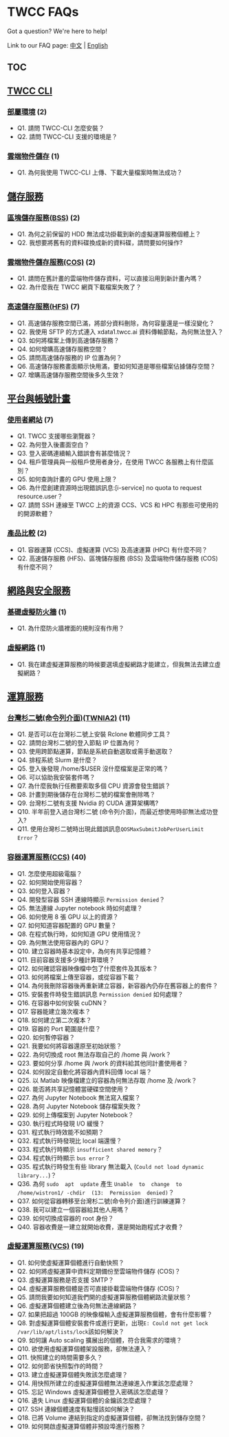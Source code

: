 # TWCC FAQs

Got a question? We're here to help!

Link to our FAQ page: 
[中文](https://man.twcc.ai/@twccdocs/faq-zh) | [English](https://man.twcc.ai/@twccdocs/faq-en)

## TOC

## [TWCC CLI](TWCC%20CLI)
### [部屬環境](TWCC%20CLI/部屬環境.md) (2) 
- Q1. 請問 TWCC-CLI 怎麼安裝？
- Q2. 請問 TWCC-CLI 支援的環境是？
### [雲端物件儲存](TWCC%20CLI/雲端物件儲存.md) (1) 
- Q1. 為何我使用 TWCC-CLI 上傳、下載大量檔案時無法成功？
## [儲存服務](儲存服務)
### [區塊儲存服務(BSS)](儲存服務/區塊儲存服務(BSS).md) (2) 
- Q1. 為何之前保留的 HDD 無法成功掛載到新的虛擬運算服務個體上？
- Q2. 我想要將舊有的資料碟換成新的資料碟，請問要如何操作?
### [雲端物件儲存服務(COS)](儲存服務/雲端物件儲存服務(COS).md) (2) 
- Q1. 請問在舊計畫的雲端物件儲存資料，可以直接沿用到新計畫內嗎？
- Q2. 為什麼我在 TWCC 網頁下載檔案失敗了？
### [高速儲存服務(HFS)](儲存服務/高速儲存服務(HFS).md) (7) 
- Q1. 高速儲存服務空間已滿，將部分資料刪除，為何容量還是一樣沒變化？
- Q2. 我使用 SFTP 的方式連入 xdata1.twcc.ai 資料傳輸節點，為何無法登入？
- Q3. 如何將檔案上傳到高速儲存服務？
- Q4. 如何增購高速儲存服務空間？
- Q5. 請問高速儲存服務的 IP 位置為何？
- Q6. 高速儲存服務畫面顯示快用滿，要如何知道是哪些檔案佔據儲存空間？
- Q7. 增購高速儲存服務空間後多久生效？
## [平台與帳號計畫](平台與帳號計畫)
### [使用者網站](平台與帳號計畫/使用者網站.md) (7) 
- Q1. TWCC 支援哪些瀏覽器？
- Q2. 為何登入後畫面空白？
- Q3. 登入密碼連續輸入錯誤會有甚麼情況？
- Q4. 租戶管理員與一般租戶使用者身分，在使用 TWCC 各服務上有什麼區別？
- Q5. 如何查詢計畫的 GPU 使用上限？
- Q6. 為什麼創建資源時出現錯誤訊息:[i-service] no quota to request resource.user？
- Q7. 請問 SSH 連線至 TWCC 上的資源 CCS、VCS 和 HPC 有那些可使用的的開源軟體？
### [產品比較](平台與帳號計畫/產品比較.md) (2) 
- Q1. 容器運算 (CCS)、虛擬運算 (VCS) 及高速運算 (HPC) 有什麼不同？
- Q2. 高速儲存服務 (HFS)、區塊儲存服務 (BSS) 及雲端物件儲存服務 (COS) 有什麼不同？
## [網路與安全服務](網路與安全服務)
### [基礎虛擬防火牆](網路與安全服務/基礎虛擬防火牆.md) (1) 
- Q1. 為什麼防火牆裡面的規則沒有作用？
### [虛擬網路](網路與安全服務/虛擬網路.md) (1) 
- Q1. 我在建虛擬運算服務的時候要選填虛擬網路才能建立，但我無法去建立虛擬網路？
## [運算服務](運算服務)
### [台灣杉二號(命令列介面)(TWNIA2)](運算服務/台灣杉二號(命令列介面)(TWNIA2).md) (11) 
- Q1. 是否可以在台灣衫二號上安裝 Rclone 軟體同步工具？
- Q2. 請問台灣杉二號的登入節點 IP 位置為何？
- Q3. 使用跨節點運算，節點是系統自動選取或需手動選取？
- Q4. 排程系統 Slurm 是什麼？
- Q5. 登入後發現 /home/$USER 沒什麼檔案是正常的嗎？
- Q6. 可以協助我安裝套件嗎？
- Q7. 為什麼我執行任務要索取多個 CPU 資源會發生錯誤？
- Q8. 計畫到期後儲存在台灣杉二號的檔案會刪除嗎？
- Q9. 台灣杉二號有支援 Nvidia 的 CUDA 運算架構嗎?
- Q10. 半年前登入過台灣杉二號 (命令列介面)，而最近想使用時卻無法成功登入?
- Q11. 使用台灣杉二號時出現此錯誤訊息`QOSMaxSubmitJobPerUserLimit Error`？
### [容器運算服務(CCS)](運算服務/容器運算服務(CCS).md) (40) 
- Q1. 怎麼使用超級電腦？
- Q2. 如何開始使用容器？
- Q3. 如何登入容器？
- Q4. 開發型容器 SSH 連線時顯示 `Permission denied`？
- Q5. 無法連線 Jupyter notebook 時如何處理？
- Q6. 如何使用 8 張 GPU 以上的資源？
- Q7. 如何知道容器配置的 GPU 數量？
- Q8. 在程式執行時，如何知道 GPU 使用情況？
- Q9. 為何無法使用容器內的 GPU？
- Q10. 建立容器時基本設定中，為何有共享記憶體？
- Q11. 目前容器支援多少種計算環境？
- Q12. 如何確認容器映像檔中包了什麼套件及其版本？
- Q13. 如何將檔案上傳至容器，或從容器下載？
- Q14. 為何我刪除容器後再重新建立容器，新容器內仍存在舊容器上的套件？
- Q15. 安裝套件時發生錯誤訊息 `Permission denied` 如何處理？
- Q16. 在容器中如何安裝 cuDNN？
- Q17. 容器能建立幾次複本？
- Q18. 如何建立第二次複本？
- Q19. 容器的 Port 範圍是什麼？
- Q20. 如何暫停容器？
- Q21. 我要如何將容器還原至初始狀態？
- Q22. 為何切換成 root 無法存取自己的 /home 與 /work？
- Q23. 要如何分享 /home 與 /work 的資料給其他同計畫使用者？
- Q24. 如何設定自動化將容器內資料回傳 local 端？
- Q25. 以 Matlab 映像檔建立的容器為何無法存取 /home 及 /work？
- Q26. 能否將共享記憶體當硬碟空間使用？
- Q27. 為何 Jupyter Notebook 無法寫入檔案？
- Q28. 為何 Jupyter Notebook 儲存檔案失敗？
- Q29. 如何上傳檔案到 Jupyter Notebook？
- Q30. 執行程式時發現 I/O 緩慢？
- Q31. 程式執行時效能不如預期？
- Q32. 程式執行時發現比 local 端還慢？
- Q33. 程式執行時顯示 `insufficient shared memory`？
- Q34. 程式執行時顯示 `bus error`？
- Q35. 程式執行時發生有些 library 無法載入 (`Could not load dynamic library...`)？
- Q36. 為何 `sudo  apt  update` 產生 `Unable  to  change  to  /home/wistron1/ -chdir  (13:  Permission  denied)`？
- Q37. 如何從容器轉移至台灣杉二號(命令列介面)進行訓練運算？
- Q38. 我可以建立一個容器給其他人用嗎？
- Q39. 如何切換成容器的 root 身份？
- Q40. 容器收費是一建立就開始收費，還是開始跑程式才收費？
### [虛擬運算服務(VCS)](運算服務/虛擬運算服務(VCS).md) (19) 
- Q1. 如何使虛擬運算個體進行自動快照？
- Q2. 如何將虛擬運算中資料定期備份至雲端物件儲存 (COS)？
- Q3. 虛擬運算服務是否支援 SMTP？
- Q4. 虛擬運算服務個體是否可直接掛載雲端物件儲存 (COS)？
- Q5. 請問我要如何知道我們開的虛擬運算服務個體網路流量狀態？
- Q6. 虛擬運算個體建立後為何無法連線網路？
- Q7. 如果把超過 100GB 的映像檔輸入虛擬運算服務個體，會有什麼影響？
- Q8. 對虛擬運算個體安裝套件或進行更新，出現`E: Could not get lock /var/lib/apt/lists/lock`該如何解決？
- Q9. 如何讓 Auto scaling 擴展出的個體，符合我需求的環境？
- Q10. 欲使用虛擬運算個體架設服務，卻無法連入？
- Q11. 快照建立的時間需要多久？
- Q12. 如何節省快照製作的時間？
- Q13. 建立虛擬運算個體失敗該怎麼處理？
- Q14. 用快照所建立的虛擬運算個體無法連線進入作業該怎麼處理？
- Q15. 忘記 Windows 虛擬運算個體登入密碼該怎麼處理？
- Q16. 遺失 Linux 虛擬運算個體的金鑰該怎麼處理？
- Q17. SSH 連線個體速度有點慢該如何解決？
- Q18. 已將 Volume 連結到指定的虛擬運算個體，卻無法找到儲存空間？
- Q19. 如何開啟虛擬運算個體非預設埠進行服務？
